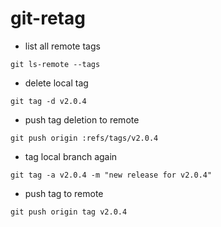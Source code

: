 # git-retag

- list all remote tags
```
git ls-remote --tags
```

- delete local tag
```
git tag -d v2.0.4
```

- push tag deletion to remote
```
git push origin :refs/tags/v2.0.4
```

- tag local branch again
```
git tag -a v2.0.4 -m "new release for v2.0.4"
```

- push tag to remote
```
git push origin tag v2.0.4
```
